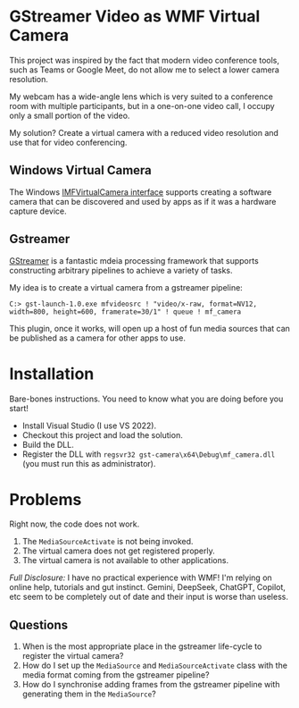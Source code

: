 # GStreamer Video as WMF Virtual Camera
This project was inspired by the fact that modern video conference tools, such as Teams or Google Meet, do not allow me to select a lower camera resolution.

My webcam has a wide-angle lens which is very suited to a conference room with multiple participants, but in a one-on-one video call, I occupy only a small portion of the video.

My solution? Create a virtual camera with a reduced video resolution and use that for video conferencing.

## Windows Virtual Camera
The Windows [IMFVirtualCamera interface]([url](https://learn.microsoft.com/en-us/windows/win32/api/mfvirtualcamera/nn-mfvirtualcamera-imfvirtualcamera)) supports 
creating a software camera that can be discovered and used by apps as if it was a hardware capture device.

## Gstreamer
[GStreamer]([url](https://gstreamer.freedesktop.org/)) is a fantastic mdeia processing framework that supports constructing arbitrary pipelines to achieve a variety of tasks.

My idea is to create a virtual camera from a gstreamer pipeline:
```DOS
C:> gst-launch-1.0.exe mfvideosrc ! "video/x-raw, format=NV12, width=800, height=600, framerate=30/1" ! queue ! mf_camera
```

This plugin, once it works, will open up a host of fun media sources that can be published as a camera for other apps to use.

# Installation
Bare-bones instructions. You need to know what you are doing before you start!
- Install Visual Studio (I use VS 2022).
- Checkout this project and load the solution.
- Build the DLL.
- Register the DLL with `regsvr32 gst-camera\x64\Debug\mf_camera.dll` (you must run this as administrator).

# Problems
Right now, the code does not work.

1. The `MediaSourceActivate` is not being invoked.
2. The virtual camera does not get registered properly.
3. The virtual camera is not available to other applications.

*Full Disclosure:* I have no practical experience with WMF! I'm relying on online help, tutorials and gut instinct. 
Gemini, DeepSeek, ChatGPT, Copilot, etc seem to be completely out of date and their input is worse than useless.

## Questions

1. When is the most appropriate place in the gstreamer life-cycle to register the virtual camera?
2. How do I set up the `MediaSource` and `MediaSourceActivate` class with the media format coming from the gstreamer pipeline?
3. How do I synchronise adding frames from the gstreamer pipeline with generating them in the `MediaSource`?
